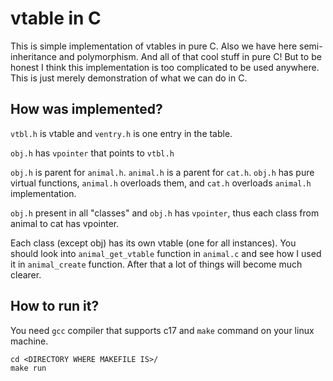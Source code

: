 # vtable in C 

This is simple implementation of vtables in pure C. Also we have here semi-inheritance and polymorphism. And all of that cool stuff in pure C! But to be honest I think this implementation is too complicated to be used anywhere. This is just merely demonstration of what we can do in C. 

## How was implemented?

`vtbl.h` is vtable and `ventry.h` is one entry in the table.

`obj.h` has `vpointer` that points to `vtbl.h`

`obj.h` is parent for `animal.h`. `animal.h` is a parent for `cat.h`. `obj.h` has pure virtual functions, `animal.h` overloads them, and `cat.h` overloads `animal.h` implementation.

`obj.h` present in all "classes" and `obj.h` has `vpointer`, thus each class from animal to cat has vpointer.

Each class (except obj) has its own vtable (one for all instances). You should look into `animal_get_vtable` function in `animal.c` and see how I used it in `animal_create` function. After that a lot of things will become much clearer.

## How to run it? 

You need `gcc` compiler that supports c17 and `make` command on your linux machine.

```
cd <DIRECTORY WHERE MAKEFILE IS>/
make run 
```
